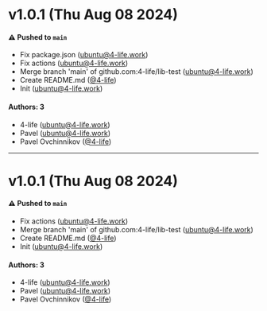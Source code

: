 # v1.0.1 (Thu Aug 08 2024)

#### ⚠️ Pushed to `main`

- Fix package.json (ubuntu@4-life.work)
- Fix actions (ubuntu@4-life.work)
- Merge branch 'main' of github.com:4-life/lib-test (ubuntu@4-life.work)
- Create README.md ([@4-life](https://github.com/4-life))
- Init (ubuntu@4-life.work)

#### Authors: 3

- 4-life (ubuntu@4-life.work)
- Pavel (ubuntu@4-life.work)
- Pavel Ovchinnikov ([@4-life](https://github.com/4-life))

---

# v1.0.1 (Thu Aug 08 2024)

#### ⚠️ Pushed to `main`

- Fix actions (ubuntu@4-life.work)
- Merge branch 'main' of github.com:4-life/lib-test (ubuntu@4-life.work)
- Create README.md ([@4-life](https://github.com/4-life))
- Init (ubuntu@4-life.work)

#### Authors: 3

- 4-life (ubuntu@4-life.work)
- Pavel (ubuntu@4-life.work)
- Pavel Ovchinnikov ([@4-life](https://github.com/4-life))
